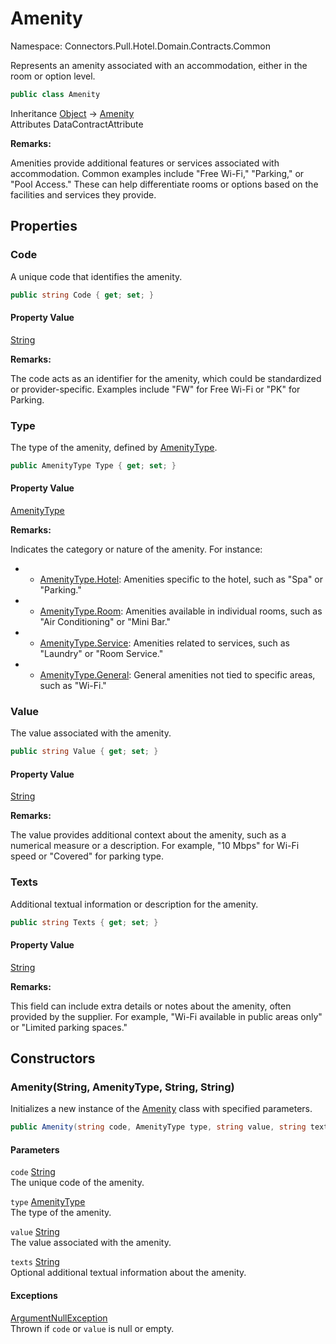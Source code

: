 # Amenity

Namespace: Connectors.Pull.Hotel.Domain.Contracts.Common

Represents an amenity associated with an accommodation, either in the room or option level.

```csharp
public class Amenity
```

Inheritance [Object](https://docs.microsoft.com/en-us/dotnet/api/system.object) → [Amenity](./connectors.pull.hotel.domain.contracts.common.amenity)<br />
Attributes DataContractAttribute

**Remarks:**

Amenities provide additional features or services associated with accommodation. 
 Common examples include "Free Wi-Fi," "Parking," or "Pool Access." These can help differentiate rooms or options 
 based on the facilities and services they provide.

## Properties

### **Code**

A unique code that identifies the amenity.

```csharp
public string Code { get; set; }
```

#### Property Value

[String](https://docs.microsoft.com/en-us/dotnet/api/system.string)<br />

**Remarks:**

The code acts as an identifier for the amenity, which could be standardized or provider-specific.
 Examples include "FW" for Free Wi-Fi or "PK" for Parking.

### **Type**

The type of the amenity, defined by [AmenityType](./connectors.pull.hotel.domain.contracts.common.amenitytype).

```csharp
public AmenityType Type { get; set; }
```

#### Property Value

[AmenityType](./connectors.pull.hotel.domain.contracts.common.amenitytype)<br />

**Remarks:**

Indicates the category or nature of the amenity. For instance:

- - [AmenityType.Hotel](./connectors.pull.hotel.domain.contracts.common.amenitytype#hotel): Amenities specific to the hotel, such as "Spa" or "Parking."
- - [AmenityType.Room](./connectors.pull.hotel.domain.contracts.common.amenitytype#room): Amenities available in individual rooms, such as "Air Conditioning" or "Mini Bar."
- - [AmenityType.Service](./connectors.pull.hotel.domain.contracts.common.amenitytype#service): Amenities related to services, such as "Laundry" or "Room Service."
- - [AmenityType.General](./connectors.pull.hotel.domain.contracts.common.amenitytype#general): General amenities not tied to specific areas, such as "Wi-Fi."

### **Value**

The value associated with the amenity.

```csharp
public string Value { get; set; }
```

#### Property Value

[String](https://docs.microsoft.com/en-us/dotnet/api/system.string)<br />

**Remarks:**

The value provides additional context about the amenity, such as a numerical measure or 
 a description. For example, "10 Mbps" for Wi-Fi speed or "Covered" for parking type.

### **Texts**

Additional textual information or description for the amenity.

```csharp
public string Texts { get; set; }
```

#### Property Value

[String](https://docs.microsoft.com/en-us/dotnet/api/system.string)<br />

**Remarks:**

This field can include extra details or notes about the amenity, often provided by the supplier.
 For example, "Wi-Fi available in public areas only" or "Limited parking spaces."

## Constructors

### **Amenity(String, AmenityType, String, String)**

Initializes a new instance of the [Amenity](./connectors.pull.hotel.domain.contracts.common.amenity) class with specified parameters.

```csharp
public Amenity(string code, AmenityType type, string value, string texts)
```

#### Parameters

`code` [String](https://docs.microsoft.com/en-us/dotnet/api/system.string)<br />
The unique code of the amenity.

`type` [AmenityType](./connectors.pull.hotel.domain.contracts.common.amenitytype)<br />
The type of the amenity.

`value` [String](https://docs.microsoft.com/en-us/dotnet/api/system.string)<br />
The value associated with the amenity.

`texts` [String](https://docs.microsoft.com/en-us/dotnet/api/system.string)<br />
Optional additional textual information about the amenity.

#### Exceptions

[ArgumentNullException](https://docs.microsoft.com/en-us/dotnet/api/system.argumentnullexception)<br />
Thrown if `code` or `value` is null or empty.
